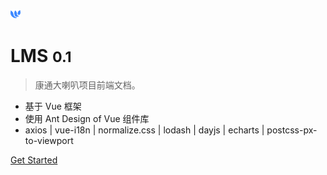![logo](_media/icon.ico)

# LMS <small>0.1</small>

> 康通大喇叭项目前端文档。

- 基于 Vue 框架
- 使用 Ant Design of Vue 组件库
- axios | vue-i18n | normalize.css | lodash | dayjs | echarts | postcss-px-to-viewport

[Get Started](/README)
